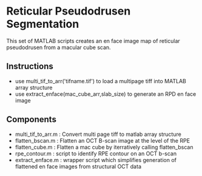 # Reticular Pseudodrusen Segmentation

This set of MATLAB scripts creates an en face image map of reticular pseudodrusen from a macular cube scan. 

## Instructions

- use multi_tif_to_arr('tifname.tif') to load a multipage tiff into MATLAB array structure
- use extract_enface(mac_cube_arr,slab_size) to generate an RPD en face image

## Components

- multi_tif_to_arr.m : Convert multi page tiff to matlab array structure
- flatten_bscan.m : Flatten an OCT B-scan image at the level of the RPE
- flatten_cube.m : Flatten a mac cube by iterratively calling flatten_bscan
- rpe_contour.m : script to identify RPE contour on an OCT b-scan
- extract_enface.m : wrapper script which simplifies generation of flattened en face images from structural OCT data
